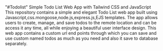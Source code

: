 "#Todolist" 
Simple Todo List Web App with Tailwind CSS and JavaScript This repository contains a simple and elegant Todo List web app built using Javascript,css.mongoose,node.js,express.js,EJS templates. 
The app allows users to create, manage, and save todos to the remote location and can be access it any time, all while enjoying a beautiful user interface design.
This web app contains a custom url end points through which you can save and use custom named todos as much as you need and also it save to database separately.